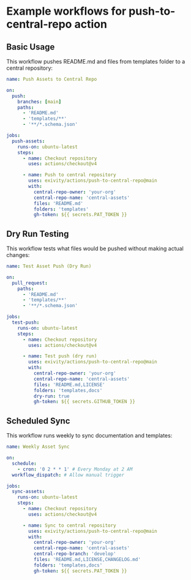 # Example workflows for push-to-central-repo action

## Basic Usage

This workflow pushes README.md and files from templates folder to a central
repository:

```yaml
name: Push Assets to Central Repo

on:
  push:
    branches: [main]
    paths:
      - 'README.md'
      - 'templates/**'
      - '**/*.schema.json'

jobs:
  push-assets:
    runs-on: ubuntu-latest
    steps:
      - name: Checkout repository
        uses: actions/checkout@v4

      - name: Push to central repository
        uses: exivity/actions/push-to-central-repo@main
        with:
          central-repo-owner: 'your-org'
          central-repo-name: 'central-assets'
          files: 'README.md'
          folders: 'templates'
          gh-token: ${{ secrets.PAT_TOKEN }}
```

## Dry Run Testing

This workflow tests what files would be pushed without making actual changes:

```yaml
name: Test Asset Push (Dry Run)

on:
  pull_request:
    paths:
      - 'README.md'
      - 'templates/**'
      - '**/*.schema.json'

jobs:
  test-push:
    runs-on: ubuntu-latest
    steps:
      - name: Checkout repository
        uses: actions/checkout@v4

      - name: Test push (dry run)
        uses: exivity/actions/push-to-central-repo@main
        with:
          central-repo-owner: 'your-org'
          central-repo-name: 'central-assets'
          files: 'README.md,LICENSE'
          folders: 'templates,docs'
          dry-run: true
          gh-token: ${{ secrets.GITHUB_TOKEN }}
```

## Scheduled Sync

This workflow runs weekly to sync documentation and templates:

```yaml
name: Weekly Asset Sync

on:
  schedule:
    - cron: '0 2 * * 1' # Every Monday at 2 AM
  workflow_dispatch: # Allow manual trigger

jobs:
  sync-assets:
    runs-on: ubuntu-latest
    steps:
      - name: Checkout repository
        uses: actions/checkout@v4

      - name: Sync to central repository
        uses: exivity/actions/push-to-central-repo@main
        with:
          central-repo-owner: 'your-org'
          central-repo-name: 'central-assets'
          central-repo-branch: 'develop'
          files: 'README.md,LICENSE,CHANGELOG.md'
          folders: 'templates,docs'
          gh-token: ${{ secrets.PAT_TOKEN }}
```
